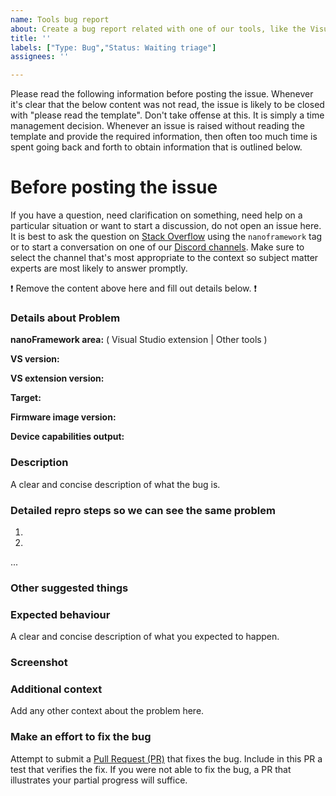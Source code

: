 ```yaml
---
name: Tools bug report
about: Create a bug report related with one of our tools, like the Visual Studio extension
title: ''
labels: ["Type: Bug","Status: Waiting triage"]
assignees: ''

---
```


Please read the following information before posting the issue. Whenever it's clear that the below content was not read, the issue is likely to be closed with "please read the template". Don't take offense at this. It is simply a time management decision. Whenever an issue is raised without reading the template and provide the required information, then often too much time is spent going back and forth to obtain information that is outlined below.

# **Before posting the issue**

If you have a question, need clarification on something, need help on a particular situation or want to start a discussion, do not open an issue here. It is best to ask the question on [Stack Overflow](https://stackoverflow.com/questions/tagged/nanoframework) using the `nanoframework` tag or to start a conversation on one of our [Discord channels](https://discordapp.com/invite/gCyBu8T). Make sure to select the channel that's most appropriate to the context so subject matter experts are most likely to answer promptly.

:exclamation: Remove the content above here and fill out details below. :exclamation:

### Details about Problem

**nanoFramework area:** ( Visual Studio extension | Other tools )

**VS version<!--(if relevant)-->:**

**VS extension version<!--(if relevant)-->:**

**Target<!--(if relevant)-->:**

**Firmware image version<!--(if relevant)-->:**

**Device capabilities output<!--(if relevant)-->:**

### Description

A clear and concise description of what the bug is.

### Detailed repro steps so we can see the same problem

1.

2.

...

### Other suggested things
<!-- if applicable/relevant -->

### Expected behaviour

A clear and concise description of what you expected to happen.

### Screenshot
<!-- if applicable/relevant -->
<!--Very helpful if you send along a few screenshots to help visualize the issue!-->

### Additional context

Add any other context about the problem here.

### Make an effort to fix the bug

Attempt to submit a [Pull Request (PR)](https://help.github.com/articles/about-pull-requests/) that fixes the bug. Include in this PR a test that verifies the fix. If you were not able to fix the bug, a PR that illustrates your partial progress will suffice.
